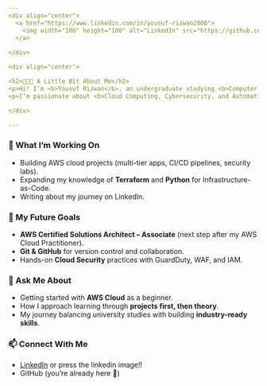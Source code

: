 ```yaml
---
<div align="center">
  <a href="https://www.linkedin.com/in/yousuf-rizwan2006">
    <img width="100" height="100" alt="LinkedIn" src="https://github.com/user-attachments/assets/ad009ce2-ffde-469c-bbb8-6af6358c31b2" />
  </a>
  
</div>

<div align="center">

<h2>👨🏻‍💻 A Little Bit About Me</h2>
<p>Hi! I’m <b>Yousuf Rizwan</b>, an undergraduate studying <b>Computer Science</b> at the University of Liverpool.</p>
<p>I’m passionate about <b>Cloud Computing, Cybersecurity, and Automation</b> — building real-world projects while sharpening my technical and problem-solving skills.</p>

</div>

---
```


### 🚀 What I’m Working On
- Building AWS cloud projects (multi-tier apps, CI/CD pipelines, security labs).
- Expanding my knowledge of **Terraform** and **Python** for Infrastructure-as-Code.
- Writing about my journey on LinkedIn.

### 🌱 My Future Goals
- **AWS Certified Solutions Architect – Associate** (next step after my AWS Cloud Practitioner).
- **Git & GitHub** for version control and collaboration.
- Hands-on **Cloud Security** practices with GuardDuty, WAF, and IAM.

### 💬 Ask Me About
- Getting started with **AWS Cloud** as a beginner.
- How I approach learning through **projects first, then theory**.
- My journey balancing university studies with building **industry-ready skills**.

### 📫 Connect With Me
- [LinkedIn](https://www.linkedin.com/in/yousuf-rizwan2006) or press the linkedin image!!
- GitHub (you’re already here 👀)
